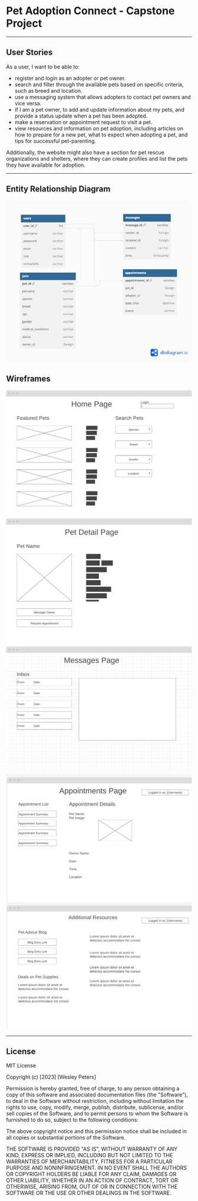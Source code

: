 # Pet Adoption Connect  - Capstone Project
---

## User Stories
As a user, I want to be able to:

- register and login as an adopter or pet owner.
- search and filter through the available pets based on specific criteria, such as breed and location.
- use a messaging system that allows adopters to contact pet owners and vice versa.
-  if I am a pet owner, to add and update information about my pets, and provide a status update when a pet has been adopted.
- make a reservation or appointment request to visit a pet.
- view resources and information on pet adoption, including articles on how to prepare for a new pet, what to expect when adopting a pet, and tips for successful pet-parenting.

Additionally, the website might also have a section for pet rescue organizations and shelters, where they can create profiles and list the pets they have available for adoption.

---

## Entity Relationship Diagram

![Entity Relationship Diagram](/Images/Pet%20Adoption%20Connect.png)

## Wireframes

![Alt text](/Images/image-1.png)
![Alt text](/Images/image.png)
![Alt text](/Images/image-2.png)
![Alt text](/Images/image-3.png)
![Alt text](/Images/image-4.png)

---

## License
MIT License

Copyright (c) [2023] [Wesley Peters]

Permission is hereby granted, free of charge, to any person obtaining a copy
of this software and associated documentation files (the "Software"), to deal
in the Software without restriction, including without limitation the rights
to use, copy, modify, merge, publish, distribute, sublicense, and/or sell
copies of the Software, and to permit persons to whom the Software is
furnished to do so, subject to the following conditions:

The above copyright notice and this permission notice shall be included in all
copies or substantial portions of the Software.

THE SOFTWARE IS PROVIDED "AS IS", WITHOUT WARRANTY OF ANY KIND, EXPRESS OR
IMPLIED, INCLUDING BUT NOT LIMITED TO THE WARRANTIES OF MERCHANTABILITY,
FITNESS FOR A PARTICULAR PURPOSE AND NONINFRINGEMENT. IN NO EVENT SHALL THE
AUTHORS OR COPYRIGHT HOLDERS BE LIABLE FOR ANY CLAIM, DAMAGES OR OTHER
LIABILITY, WHETHER IN AN ACTION OF CONTRACT, TORT OR OTHERWISE, ARISING FROM,
OUT OF OR IN CONNECTION WITH THE SOFTWARE OR THE USE OR OTHER DEALINGS IN THE
SOFTWARE.

